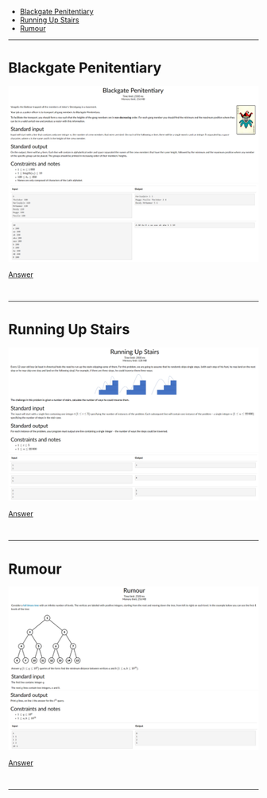 - [Blackgate Penitentiary](#Blackgate-Penitentiary)
- [Running Up Stairs](#Running-Up-Stairs)
- [Rumour](#Rumour)

<hr>

# Blackgate Penitentiary

![Alt text](Images/Blackgate%20Penitentiary%201.png)
![Alt text](Images/Blackgate%20Penitentiary%202.png)

[Answer](Codes/blackgate.py)

<br/><hr>

# Running Up Stairs

![Alt text](Images/Running%20Up%20Stairs%201.png)
![Alt text](Images/Running%20Up%20Stairs%202.png)

[Answer](Codes/stairs.py)

<br/><hr>

# Rumour

![Alt text](Images/Rumour%201.png)
![Alt text](Images/Rumour%202.png)

[Answer](Codes/rumour.py)

<br/><hr>